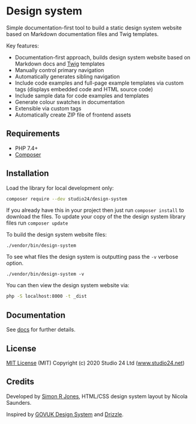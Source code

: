 # Design system

Simple documentation-first tool to build a static design system website based on Markdown documentation files and Twig templates.

Key features:

* Documentation-first approach, builds design system website based on Markdown docs and [Twig](https://twig.symfony.com/) templates
* Manually control primary navigation
* Automatically generates sibling navigation
* Include code examples and full-page example templates via custom tags (displays embedded code and HTML source code)
* Include sample data for code examples and templates
* Generate colour swatches in documentation
* Extensible via custom tags
* Automatically create ZIP file of frontend assets

## Requirements

* PHP 7.4+
* [Composer](https://getcomposer.org/)

## Installation

Load the library for local development only:

```bash
composer require --dev studio24/design-system
```

If you already have this in your project then just run `composer install` to download the files. To update your copy of
the the design system library files run `composer update`

To build the design system website files:

```
./vendor/bin/design-system
```

To see what files the design system is outputting pass the `-v` verbose option.

```
./vendor/bin/design-system -v 
```

You can then view the design system website via:

```bash
php -S localhost:8000 -t _dist
```

## Documentation

See [docs](docs/README.md) for further details.

## License

[MIT License](LICENSE) (MIT) Copyright (c) 2020 Studio 24 Ltd (www.studio24.net)

## Credits

Developed by [Simon R Jones](https://github.com/simonrjones/), HTML/CSS design system layout by Nicola Saunders.

Inspired by [GOVUK Design System](https://design-system.service.gov.uk/) and [Drizzle](https://github.com/cloudfour/drizzle).